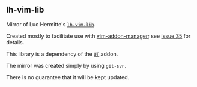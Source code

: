 lh-vim-lib
----------

Mirror of Luc Hermitte's [`lh-vim-lib`][].

Created mostly to facilitate use with [vim-addon-manager][];
see [issue 35][] for details.

This library is a dependency of the [`UT`][] addon.

The mirror was created simply by using `git-svn`.

There is no guarantee that it will be kept updated.

[`lh-vim-lib`]: http://code.google.com/p/lh-vim/wiki/lhVimLib
[issue 35]: http://code.google.com/p/lh-vim/issues/detail?id=35
[`UT`]: http://code.google.com/p/lh-vim/wiki/UT
[vim-addon-manager]: http://github.com/MarcWeber/vim-addon-manager
